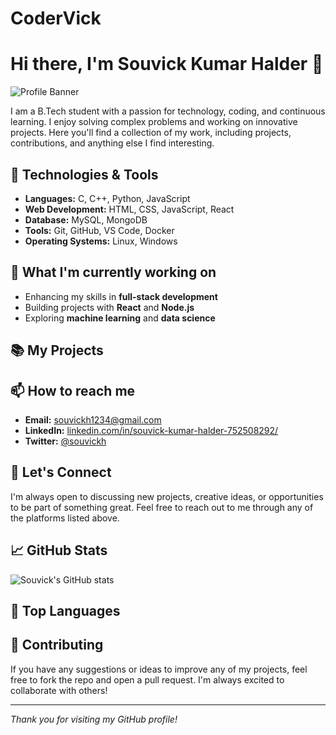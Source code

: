 # CoderVick
# Hi there, I'm Souvick Kumar Halder 👋

![Profile Banner](https://www.canva.com/design/DAGHQR3ySG0/1vn_ve_nYydgPUvJR812wg/edit?utm_content=DAGHQR3ySG0&utm_campaign=designshare&utm_medium=link2&utm_source=sharebutton)

I am a B.Tech student with a passion for technology, coding, and continuous learning. I enjoy solving complex problems and working on innovative projects. Here you'll find a collection of my work, including projects, contributions, and anything else I find interesting.

## 🔧 Technologies & Tools
- **Languages:** C, C++, Python, JavaScript
- **Web Development:** HTML, CSS, JavaScript, React
- **Database:** MySQL, MongoDB
- **Tools:** Git, GitHub, VS Code, Docker
- **Operating Systems:** Linux, Windows

## 🌱 What I'm currently working on
- Enhancing my skills in **full-stack development**
- Building projects with **React** and **Node.js**
- Exploring **machine learning** and **data science**

## 📚 My Projects


## 📫 How to reach me
- **Email:** [souvickh1234@gmail.com](mailto:souvickh1234@gmail.com)
- **LinkedIn:** [linkedin.com/in/souvick-kumar-halder-752508292/](https://www.linkedin.com/in/souvick-kumar-halder-752508292/)
- **Twitter:** [@souvickh](https://twitter.com/souvickh)

## 💬 Let's Connect
I'm always open to discussing new projects, creative ideas, or opportunities to be part of something great. Feel free to reach out to me through any of the platforms listed above.

## 📈 GitHub Stats
![Souvick's GitHub stats](https://github-readme-stats.vercel.app/api?username=souvickhalder&show_icons=true&theme=radical)

## 🌟 Top Languages

## 🤝 Contributing
If you have any suggestions or ideas to improve any of my projects, feel free to fork the repo and open a pull request. I'm always excited to collaborate with others!

---

*Thank you for visiting my GitHub profile!*

